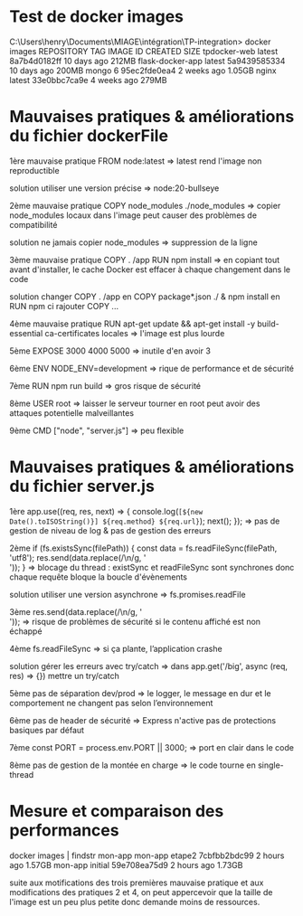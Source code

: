 # Test de docker images
C:\Users\henry\Documents\MIAGE\intégration\TP-integration> docker images
REPOSITORY         TAG       IMAGE ID       CREATED       SIZE
tpdocker-web       latest    8a7b4d0182ff   10 days ago   212MB
flask-docker-app   latest    5a9439585334   10 days ago   200MB
mongo              6         95ec2fde0ea4   2 weeks ago   1.05GB
nginx              latest    33e0bbc7ca9e   4 weeks ago   279MB

# Mauvaises pratiques & améliorations du fichier dockerFile
1ère mauvaise pratique
FROM node:latest => latest rend l'image non reproductible

solution 
utiliser une version précise => node:20-bullseye

2ème mauvaise pratique
COPY node_modules ./node_modules => copier node_modules locaux dans l'image peut causer des problèmes de compatibilité

solution
ne jamais copier node_modules => suppression de la ligne

3ème mauvaise pratique
COPY . /app
RUN npm install => en copiant tout avant d'installer, le cache Docker est effacer à chaque changement dans le code

solution 
changer COPY . /app en COPY package*.json ./ & npm install en RUN npm ci
rajouter COPY ...

4ème mauvaise pratique
RUN apt-get update && apt-get install -y build-essential ca-certificates locales => l'image est plus lourde

5ème
EXPOSE 3000 4000 5000 => inutile d'en avoir 3

6ème
ENV NODE_ENV=development => rique de performance et de sécurité

7ème
RUN npm run build => gros risque de sécurité

8ème 
USER root => laisser le serveur tourner en root peut avoir des attaques potentielle malveillantes

9ème 
CMD ["node", "server.js"] => peu flexible

# Mauvaises pratiques & améliorations du fichier server.js

1ère 
app.use((req, res, next) => {
  console.log(`[${new Date().toISOString()}] ${req.method} ${req.url}`);
  next();
}); => pas de gestion de niveau de log & pas de gestion des erreurs

2ème 
if (fs.existsSync(filePath)) {
  const data = fs.readFileSync(filePath, 'utf8');
  res.send(data.replace(/\n/g, '<br/>'));
} => blocage du thread : existSync et readFileSync sont synchrones donc chaque requête bloque la boucle d'évènements

solution
utiliser une version asynchrone => fs.promises.readFile

3ème 
res.send(data.replace(/\n/g, '<br/>')); => risque de problèmes de sécurité si le contenu affiché est non échappé

4ème
fs.readFileSync => si ça plante, l’application crashe

solution
gérer les erreurs avec try/catch => dans app.get('/big', async (req, res) => {}) mettre un try/catch

5ème
pas de séparation dev/prod => le logger, le message en dur et le comportement ne changent pas selon l’environnement

6ème 
pas de header de sécurité => Express n'active pas de protections basiques par défaut

7ème
const PORT = process.env.PORT || 3000; => port en clair dans le code

8ème
pas de gestion de la montée en charge => le code tourne en single-thread


# Mesure et comparaison des performances

docker images | findstr mon-app
mon-app            etape2    7cbfbb2bdc99   2 hours ago   1.57GB
mon-app            initial   59e708ea75d9   2 hours ago   1.73GB

suite aux motifications des trois premières mauvaise pratique et aux modifications des pratiques 2 et 4, on peut appercevoir que la taille de l'image est un peu plus petite donc demande moins de ressources.